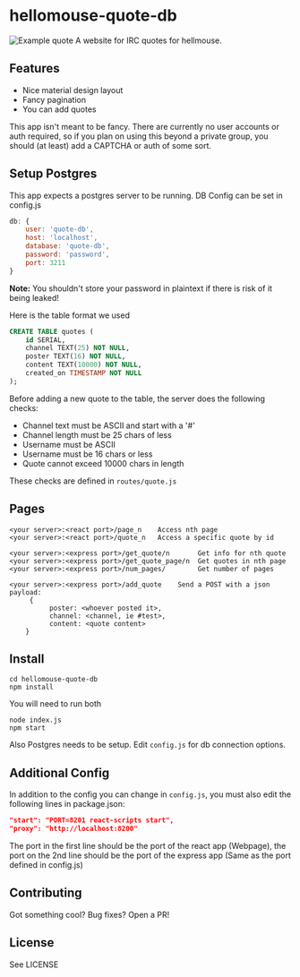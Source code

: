 # hellomouse-quote-db

![Example quote](https://i.imgur.com/QjBlwEX.png "Quote example")
A website for IRC quotes for hellmouse.


## Features
* Nice material design layout
* Fancy pagination
* You can add quotes

This app isn't meant to be fancy. There are currently no user accounts or auth required, so if you plan on using this beyond a private group, you should (at least) add a CAPTCHA or auth of some sort.

## Setup Postgres

This app expects a postgres server to be running. DB Config can be set in config.js
```javascript
db: {
    user: 'quote-db',
    host: 'localhost',
    database: 'quote-db',
    password: 'password',
    port: 3211
}
```
**Note:** You shouldn't store your password in plaintext if there is risk of it being leaked!

Here is the table format we used
```sql
CREATE TABLE quotes (
    id SERIAL,
    channel TEXT(25) NOT NULL,
    poster TEXT(16) NOT NULL,
    content TEXT(10000) NOT NULL,
    created_on TIMESTAMP NOT NULL
);
```

Before adding a new quote to the table, the server does the following checks:
* Channel text must be ASCII and start with a '#'
* Channel length must be 25 chars of less
* Username must be ASCII
* Username must be 16 chars or less
* Quote cannot exceed 10000 chars in length

These checks are defined in `routes/quote.js`

## Pages
```
<your server>:<react port>/page_n    Access nth page
<your server>:<react port>/quote_n   Access a specific quote by id

<your server>:<express port>/get_quote/n       Get info for nth quote
<your server>:<express port>/get_quote_page/n  Get quotes in nth page
<your server>:<express port>/num_pages/        Get number of pages

<your server>:<express port>/add_quote    Send a POST with a json payload:
     {
          poster: <whoever posted it>,
          channel: <channel, ie #test>,
          content: <quote content>
    }
```

## Install

```git clone https://github.com/Bowserinator/https://github.com/hellomouse/hellomouse-quote-db
cd hellomouse-quote-db
npm install
```
You will need to run both
```
node index.js
npm start
```
Also Postgres needs to be setup. Edit `config.js` for db connection options.

## Additional Config
In addition to the config you can change in `config.js`, you must also edit the following lines in package.json:
```json
"start": "PORT=8201 react-scripts start",
"proxy": "http://localhost:8200"
```
The port in the first line should be the port of the react app (Webpage), the port on the 2nd line should be the port of the express app (Same as the port defined in config.js)

## Contributing

Got something cool? Bug fixes? Open a PR!

## License
See LICENSE
